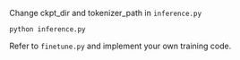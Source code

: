 Change ckpt_dir and tokenizer_path in `inference.py`

```
python inference.py
```

Refer to `finetune.py` and implement your own training code.